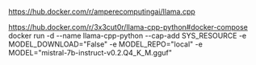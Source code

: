 https://hub.docker.com/r/amperecomputingai/llama.cpp

https://hub.docker.com/r/3x3cut0r/llama-cpp-python#docker-compose
docker run -d  --name llama-cpp-python --cap-add SYS_RESOURCE -e MODEL_DOWNLOAD="False" -e MODEL_REPO="local" -e MODEL="mistral-7b-instruct-v0.2.Q4_K_M.gguf"
